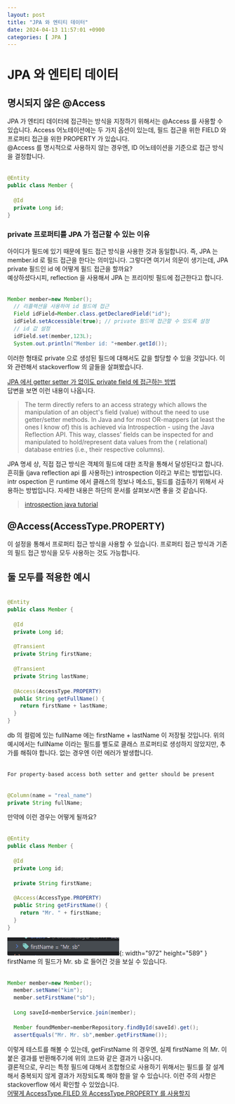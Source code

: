 ```yaml
---
layout: post
title: "JPA 와 엔티티 데이터"
date: 2024-04-13 11:57:01 +0900
categories: [ JPA ]
---
```


# JPA 와 엔티티 데이터

## 명시되지 않은 @Access

JPA 가 엔티티 데이터에 접근하는 방식을 지정하기 위해서는 @Access 를 사용할 수 있습니다. Access 어노테이션에는 두 가지 옵션이 있는데, 필드 접근을 위한 FIELD
와 프로퍼티 접근을 위한 PROPERTY 가 있습니다.
<br>
@Access 를 명시적으로 사용하지 않는 경우엔, ID 어노테이션을 기준으로 접근 방식을 결정합니다.

```java

@Entity
public class Member {

  @Id
  private Long id;
}

```

### private 프로퍼티를 JPA 가 접근할 수 있는 이유

아이디가 필드에 있기 때문에 필드 접근 방식을 사용한 것과 동일합니다. 즉, JPA 는 member.id 로 필드 접근을 한다는 의미입니다. 그렇다면 여기서 의문이 생기는데,
JPA private 필드인 id 에 어떻게 필드 접근을 할까요?
<br>
예상하셨다시피, reflection 을 사용해서 JPA 는 프리이빗 필드에 접근한다고 합니다.

```java

Member member=new Member();
  // 리플렉션을 사용하여 id 필드에 접근
  Field idField=Member.class.getDeclaredField("id");
  idField.setAccessible(true); // private 필드에 접근할 수 있도록 설정
  // id 값 설정
  idField.set(member,123L);
  System.out.println("Member id: "+member.getId());

```

이러한 형태로 private 으로 생성된 필드에 대해서도 값을 할당할 수 있을 것입니다. 이와 관련해서 stackoverflow 의 글들을 살펴봤습니다.
<br>

[JPA 에서 getter setter 가 없이도 private field 에 접근하는 방법](https://stackoverflow.com/questions/38002366/how-does-a-jpa-provider-access-private-field-values-when-no-getter-setter-meth)
<br/>
답변을 보면 이런 내용이 나옵니다.
> The term directly refers to an access strategy which allows the manipulation of an object's
> field (value) without the need to use getter/setter methods. In Java and for most OR-mappers (at
> least the ones I know of) this is achieved via Introspection - using the Java Reflection API. This
> way, classes' fields can be inspected for and manipulated to hold/represent data values from the (
> relational) database entries (i.e., their respective columns).

JPA 명세 상, 직접 접근 방식은 객체의 필드에 대한 조작을 통해서 달성된다고 합니다. 흔히들 (java reflection api 를 사용하는) introspection 이라고
부르는 방법입니다.
<br>
intr
ospection 은 runtime 에서 클래스의 정보나 메소드, 필드를 검출하기 위해서 사용하는 방법입니다. 자세한 내용은 하단의 문서를 살펴보시면 좋을 것 같습니다.
> [introspection java tutorial](https://web.archive.org/web/20090226224821/http://java.sun.com/docs/books/tutorial/javabeans/introspection/index.html)

## @Access(AccessType.PROPERTY)

이 설정을 통해서 프로퍼티 접근 방식을 사용할 수 있습니다. 프로퍼티 접근 방식과 기존의 필드 접근 방식을 모두 사용하는 것도 가능합니다.

## 둘 모두를 적용한 예시

```java

@Entity
public class Member {

  @Id
  private Long id;

  @Transient
  private String firstName;

  @Transient
  private String lastName;

  @Access(AccessType.PROPERTY)
  public String getFullName() {
    return firstName + lastName;
  }
}

```

db 의 컬럼에 있는 fullName 에는 firstName + lastName 이 저장될 것입니다. 위의 예시에서는 fullName 이라는 필드를 별도로 클래스 프로퍼티로
생성하지 않았지만, 추가를 해줘야 합니다. 없는 경우엔 이런 에러가 발생합니다.

```java

For property-based access both setter and getter should be present

```

```java

@Column(name = "real_name")
private String fullName;

```

만약에 이런 경우는 어떻게 될까요?

```java

@Entity
public class Member {

  @Id
  private Long id;

  private String firstName;

  @Access(AccessType.PROPERTY)
  public String getFirstName() {
    return "Mr. " + firstName;
  }
}

```

![Desktop View](/assets/img/2024-04-13/2024-04-13-firstname.png){: width="972" height="589" }
<br />
firstName 의 필드가 Mr. sb 로 들어간 것을 보실 수 있습니다.

```java

Member member=new Member();
  member.setName("kim");
  member.setFirstName("sb");

  Long saveId=memberService.join(member);

  Member foundMember=memberRepository.findById(saveId).get();
  assertEquals("Mr. Mr. sb",member.getFirstName());

```

이렇게 테스트를 해볼 수 있는데, getFirstName 의 경우엔, 실제 firstName 의 Mr. 이 붙은 결과를 반환해주기에 위의 코드와 같은 결과가 나옵니다.
<br>
결론적으로, 우리는 특정 필드에 대해서 조합형으로 사용하기 위해서는 필드를 잘 설계해서 중복되지 않게 결과가 저장되도록 해야 함을 알 수 있습니다.
이런 주의 사항은 stackoverflow 에서 확인할 수 있었습니다.
<br />
[어떻게 AccessType.FILED 와 AccessType.PROPERTY 를 사용할지](https://stackoverflow.com/questions/13874528/what-is-the-purpose-of-accesstype-field-accesstype-property-and-access)
